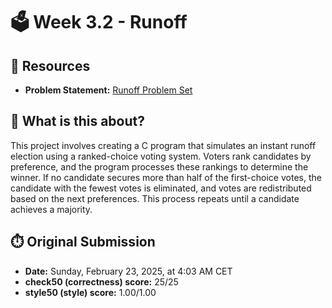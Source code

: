 # 🗳️ Week 3.2 - Runoff

## 🔗 Resources
- **Problem Statement:** [Runoff Problem Set](https://cs50.harvard.edu/x/2025/psets/3/runoff/)

## 🧠 What is this about?
This project involves creating a C program that simulates an instant runoff election using a ranked-choice voting system. Voters rank candidates by preference, and the program processes these rankings to determine the winner. If no candidate secures more than half of the first-choice votes, the candidate with the fewest votes is eliminated, and votes are redistributed based on the next preferences. This process repeats until a candidate achieves a majority.

## ⏱️ Original Submission
- **Date:** Sunday, February 23, 2025, at 4:03 AM CET
- **check50 (correctness) score:** 25/25
- **style50 (style) score:** 1.00/1.00
